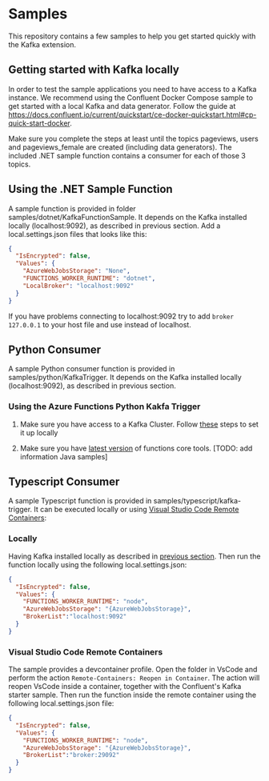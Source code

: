 # Samples

This repository contains a few samples to help you get started quickly with the Kafka extension.

## Getting started with Kafka locally

In order to test the sample applications you need to have access to a Kafka instance. We recommend using the Confluent Docker Compose sample to get started with a local Kafka and data generator.
Follow the guide at https://docs.confluent.io/current/quickstart/ce-docker-quickstart.html#cp-quick-start-docker.

Make sure you complete the steps at least until the topics pageviews, users and pageviews_female are created (including data generators). The included .NET sample function contains a consumer for each of those 3 topics.

## Using the .NET Sample Function

A sample function is provided in folder samples/dotnet/KafkaFunctionSample. It depends on the Kafka installed locally (localhost:9092), as described in previous section. Add a local.settings.json files that looks like this:

```json
{
  "IsEncrypted": false,
  "Values": {
    "AzureWebJobsStorage": "None",
    "FUNCTIONS_WORKER_RUNTIME": "dotnet",
    "LocalBroker": "localhost:9092"
  }
}
```

If you have problems connecting to localhost:9092 try to add `broker    127.0.0.1` to your host file and use instead of localhost.

## Python Consumer

A sample Python consumer function is provided in samples/python/KafkaTrigger. It depends on the Kafka installed locally (localhost:9092), as described in previous section.

### Using the Azure Functions Python Kakfa Trigger

1. Make sure you have access to a Kafka Cluster. Follow [these](https://medium.com/@tsuyoshiushio/local-kafka-cluster-on-kubernetes-on-your-pc-in-5-minutes-651a2ff4dcde) steps to set it up locally

2. Make sure you have [latest version](https://docs.microsoft.com/en-us/azure/azure-functions/functions-run-local) of functions core tools.
[TODO: add information Java samples]

## Typescript Consumer

A sample Typescript function is provided in samples/typescript/kafka-trigger. It can be executed locally or using [Visual Studio Code Remote Containers](https://code.visualstudio.com/docs/remote/remote-overview):

### Locally

Having Kafka installed locally as described in [previous section](#Getting-started-with-Kafka-locally). Then run the function locally using the following local.settings.json:

```json
{
  "IsEncrypted": false,
  "Values": {
    "FUNCTIONS_WORKER_RUNTIME": "node",
    "AzureWebJobsStorage": "{AzureWebJobsStorage}",
    "BrokerList":"localhost:9092"
  }
}
```

### Visual Studio Code Remote Containers

The sample provides a devcontainer profile. Open the folder in VsCode and perform the action `Remote-Containers: Reopen in Container`. The action will reopen VsCode inside a container,  together with the Confluent's Kafka starter sample. Then run the function inside the remote container using the following local.settings.json file:

```json
{
  "IsEncrypted": false,
  "Values": {
    "FUNCTIONS_WORKER_RUNTIME": "node",
    "AzureWebJobsStorage": "{AzureWebJobsStorage}",
    "BrokerList":"broker:29092"
  }
}
```
